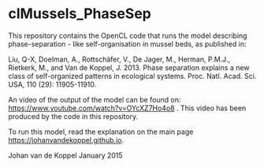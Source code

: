 # clMussels_PhaseSep

This repository contains the OpenCL code that runs the model describing phase-separation - like self-organisation in mussel beds, as published in:

Liu, Q-X, Doelman, A., Rottschäfer, V., De Jager, M., Herman, P.M.J., Rietkerk, M., and Van de Koppel, J. 2013. Phase separation explains a new class of self-organized patterns in ecological systems. Proc. Natl. Acad. Sci. USA, 110 (29): 11905-11910.

An video of the output of the model can be found on: https://www.youtube.com/watch?v=OYcXZ7Ho4o8 . This video has been produced by the code in this repository.

To run this model, read the explanation on the main page https://johanvandekoppel.github.io.

Johan van de Koppel January 2015
